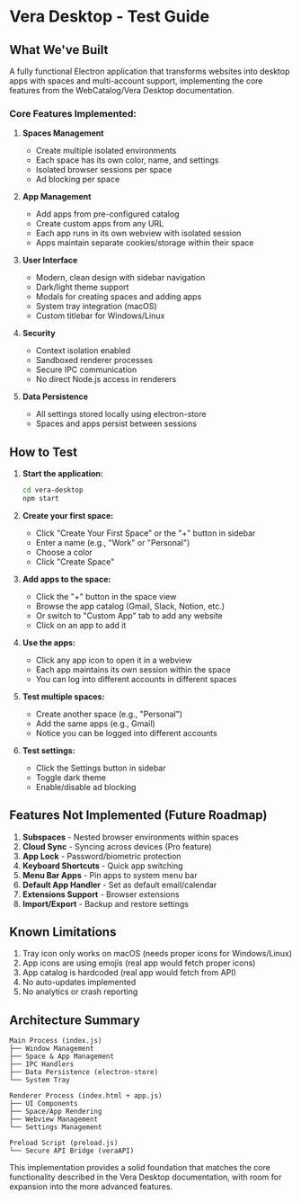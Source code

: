 # Vera Desktop - Test Guide

## What We've Built

A fully functional Electron application that transforms websites into desktop apps with spaces and multi-account support, implementing the core features from the WebCatalog/Vera Desktop documentation.

### Core Features Implemented:

1. **Spaces Management**
   - Create multiple isolated environments
   - Each space has its own color, name, and settings
   - Isolated browser sessions per space
   - Ad blocking per space

2. **App Management**
   - Add apps from pre-configured catalog
   - Create custom apps from any URL
   - Each app runs in its own webview with isolated session
   - Apps maintain separate cookies/storage within their space

3. **User Interface**
   - Modern, clean design with sidebar navigation
   - Dark/light theme support
   - Modals for creating spaces and adding apps
   - System tray integration (macOS)
   - Custom titlebar for Windows/Linux

4. **Security**
   - Context isolation enabled
   - Sandboxed renderer processes
   - Secure IPC communication
   - No direct Node.js access in renderers

5. **Data Persistence**
   - All settings stored locally using electron-store
   - Spaces and apps persist between sessions

## How to Test

1. **Start the application:**
   ```bash
   cd vera-desktop
   npm start
   ```

2. **Create your first space:**
   - Click "Create Your First Space" or the "+" button in sidebar
   - Enter a name (e.g., "Work" or "Personal")
   - Choose a color
   - Click "Create Space"

3. **Add apps to the space:**
   - Click the "+" button in the space view
   - Browse the app catalog (Gmail, Slack, Notion, etc.)
   - Or switch to "Custom App" tab to add any website
   - Click on an app to add it

4. **Use the apps:**
   - Click any app icon to open it in a webview
   - Each app maintains its own session within the space
   - You can log into different accounts in different spaces

5. **Test multiple spaces:**
   - Create another space (e.g., "Personal")
   - Add the same apps (e.g., Gmail)
   - Notice you can be logged into different accounts

6. **Test settings:**
   - Click the Settings button in sidebar
   - Toggle dark theme
   - Enable/disable ad blocking

## Features Not Implemented (Future Roadmap)

1. **Subspaces** - Nested browser environments within spaces
2. **Cloud Sync** - Syncing across devices (Pro feature)
3. **App Lock** - Password/biometric protection
4. **Keyboard Shortcuts** - Quick app switching
5. **Menu Bar Apps** - Pin apps to system menu bar
6. **Default App Handler** - Set as default email/calendar
7. **Extensions Support** - Browser extensions
8. **Import/Export** - Backup and restore settings

## Known Limitations

1. Tray icon only works on macOS (needs proper icons for Windows/Linux)
2. App icons are using emojis (real app would fetch proper icons)
3. App catalog is hardcoded (real app would fetch from API)
4. No auto-updates implemented
5. No analytics or crash reporting

## Architecture Summary

```
Main Process (index.js)
├── Window Management
├── Space & App Management
├── IPC Handlers
├── Data Persistence (electron-store)
└── System Tray

Renderer Process (index.html + app.js)
├── UI Components
├── Space/App Rendering
├── Webview Management
└── Settings Management

Preload Script (preload.js)
└── Secure API Bridge (veraAPI)
```

This implementation provides a solid foundation that matches the core functionality described in the Vera Desktop documentation, with room for expansion into the more advanced features. 